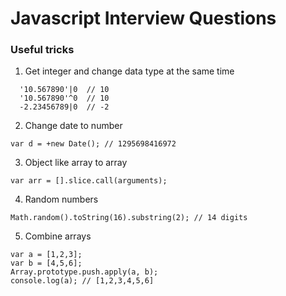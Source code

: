 # Javascript Interview Questions

### Useful tricks
1. Get integer and change data type at the same time
```
  '10.567890'|0  // 10
  '10.567890'^0  // 10
  -2.23456789|0  // -2
```
2. Change date to number
```
var d = +new Date(); // 1295698416972
```
3. Object like array to array
```
var arr = [].slice.call(arguments);
```
4. Random numbers
```
Math.random().toString(16).substring(2); // 14 digits
```
5. Combine arrays
```
var a = [1,2,3];
var b = [4,5,6];
Array.prototype.push.apply(a, b);
console.log(a); // [1,2,3,4,5,6]
```
